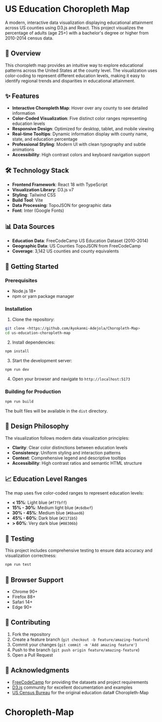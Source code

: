 # US Education Choropleth Map

A modern, interactive data visualization displaying educational attainment across US counties using D3.js and React. This project visualizes the percentage of adults (age 25+) with a bachelor's degree or higher from 2010-2014 census data.

## 🎯 Overview

This choropleth map provides an intuitive way to explore educational patterns across the United States at the county level. The visualization uses color-coding to represent different education levels, making it easy to identify regional trends and disparities in educational attainment.

## ✨ Features

- **Interactive Choropleth Map**: Hover over any county to see detailed information
- **Color-Coded Visualization**: Five distinct color ranges representing education levels
- **Responsive Design**: Optimized for desktop, tablet, and mobile viewing
- **Real-time Tooltips**: Dynamic information display with county name, state, and education percentage
- **Professional Styling**: Modern UI with clean typography and subtle animations
- **Accessibility**: High contrast colors and keyboard navigation support

## 🛠️ Technology Stack

- **Frontend Framework**: React 18 with TypeScript
- **Visualization Library**: D3.js v7
- **Styling**: Tailwind CSS
- **Build Tool**: Vite
- **Data Processing**: TopoJSON for geographic data
- **Font**: Inter (Google Fonts)

## 📊 Data Sources

- **Education Data**: FreeCodeCamp US Education Dataset (2010-2014)
- **Geographic Data**: US Counties TopoJSON from FreeCodeCamp
- **Coverage**: 3,142 US counties and county equivalents

## 🚀 Getting Started

### Prerequisites

- Node.js 18+ 
- npm or yarn package manager

### Installation

1. Clone the repository:
```bash
git clone <https://github.com/Ayokanmi-Adejola/Choropleth-Map>
cd us-education-choropleth-map
```

2. Install dependencies:
```bash
npm install
```

3. Start the development server:
```bash
npm run dev
```

4. Open your browser and navigate to `http://localhost:5173`

### Building for Production

```bash
npm run build
```

The built files will be available in the `dist` directory.

## 🎨 Design Philosophy

The visualization follows modern data visualization principles:

- **Clarity**: Clear color distinctions between education levels
- **Consistency**: Uniform styling and interaction patterns
- **Context**: Comprehensive legend and descriptive tooltips
- **Accessibility**: High contrast ratios and semantic HTML structure

## 📈 Education Level Ranges

The map uses five color-coded ranges to represent education levels:

- **< 15%**: Light blue (`#f7fbff`)
- **15% - 30%**: Medium light blue (`#c6dbef`)
- **30% - 45%**: Medium blue (`#6baed6`)
- **45% - 60%**: Dark blue (`#2171b5`)
- **> 60%**: Very dark blue (`#08306b`)

## 🧪 Testing

This project includes comprehensive testing to ensure data accuracy and visualization correctness:

```bash
npm run test
```

## 📱 Browser Support

- Chrome 90+
- Firefox 88+
- Safari 14+
- Edge 90+

## 🤝 Contributing

1. Fork the repository
2. Create a feature branch (`git checkout -b feature/amazing-feature`)
3. Commit your changes (`git commit -m 'Add amazing feature'`)
4. Push to the branch (`git push origin feature/amazing-feature`)
5. Open a Pull Request


## 🙏 Acknowledgments

- [FreeCodeCamp](https://www.freecodecamp.org/) for providing the datasets and project requirements
- [D3.js](https://d3js.org/) community for excellent documentation and examples
- [US Census Bureau](https://www.census.gov/) for the original education data# Choropleth-Map
# Choropleth-Map
